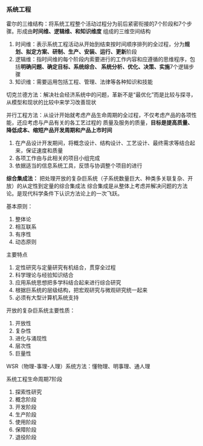  
### 系统工程
霍尔的三维结构：将系统工程整个活动过程分为前后紧密衔接的7个阶段和7个步骤。形成由**时间维、逻辑维、和知识维度**
组成的三维空间结构
1. 时间维：表示系统工程活动从开始到结束按时间顺序排列的全过程，分为**规划、拟定方案、研制、生产、安装、运行、更新**阶段
2. 逻辑维：指时间维的每个阶段内索要进行的工作内容和应遵循的思维程序，包括**明确问题、确定目标、系统综合、
系统分析、优化、决策、实施**7个逻辑步骤
3. 知识维：需要运用包括工程、管理、法律等各种知识和技能

切克兰德方法：解决社会经济系统中的问题，革新不是“最优化”而是比较与探寻，从模型和现状的比较中来学习改善现状

并行工程方法：从设计开始就考虑产品生命周期的全过程，不仅考虑产品的各项性能，还应考虑与产品有关的各工艺过程的
质量及服务的质量，**目标是提高质量、降低成本、缩短产品开发周期和产品上市时间**
1. 在产品设计开发期间，将概念设计、结构设计、工艺设计、最终需求等结合起来，保证速度和质量
2. 各项工作由与此相关的项目小组完成
3. 依据适当的信息系统工具，反馈与协调整个项目的进行

**综合集成法：** 把处理开放的复杂巨系统（子系统数量巨大、种类多关联复杂、开放）的从定性到定量的综合集成法
综合集成是从整体上考虑并解决问题的方法论。是现代科学条件下认识方法论上的一次飞跃。

基本原则：
1. 整体论
2. 相互联系
3. 有序性
4. 动态原则

主要特点
1. 定性研究与定量研究有机结合，贯穿全过程
2. 科学理论与经验知识结合
3. 应用系统思想把多学科结合起来进行综合研究
4. 根据巨系统的层级结构，把宏观研究与微观研究统一起来
5. 必须有大型计算机系统支持

开放的复杂巨系统主要性质：
1. 开放性
2. 复杂性
3. 进化与涌现性
4. 层次性
5. 巨量性

WSR（物理-事理-人理）系统方法：懂物理、明事理、通人理

系统工程生命周期7阶段
1. 探索性研究
2. 概念阶段
3. 开发阶段
4. 生产阶段
5. 使用阶段
6. 保障阶段
7. 退役阶段




